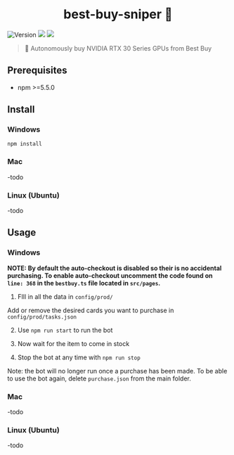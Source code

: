 <h1 align="center">best-buy-sniper 🎯</h1>
<p>
  <img alt="Version" src="https://img.shields.io/badge/version-0.1.0-blue.svg?cacheSeconds=2592000" />
  <img src="https://img.shields.io/badge/npm-%3E%3D5.5.0-blue.svg" />
  <img src="https://img.shields.io/badge/node-%3E%3D9.3.0-blue.svg" />
</p>

> 🎯 Autonomously buy NVIDIA RTX 30 Series GPUs from Best Buy

## Prerequisites

- npm >=5.5.0

## Install
### Windows
`npm install`
### Mac
-todo
### Linux (Ubuntu)
-todo

## Usage
### Windows
<b>NOTE: By default the auto-checkout is disabled so their is no accidental purchasing. To enable auto-checkout uncomment the code found on `line: 368` in the `bestbuy.ts` file located in `src/pages`.</b>

1. FIll in all the data in `config/prod/`
  
Add or remove the desired cards you want to purchase in `config/prod/tasks.json`

2. Use `npm run start` to run the bot

3. Now wait for the item to come in stock

4. Stop the bot at any time with `npm run stop`

Note: the bot will no longer run once a purchase has been made. To be able to use the bot again, delete `purchase.json` from the main folder.

### Mac
-todo

### Linux (Ubuntu)
-todo

